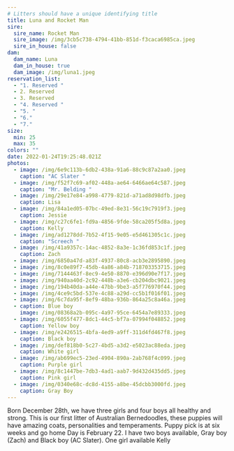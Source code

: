 ```yaml
---
# Litters should have a unique identifying title
title: Luna and Rocket Man
sire:
  sire_name: Rocket Man
  sire_image: /img/3cb5c738-4794-41bb-851d-f3caca6985ca.jpeg
  sire_in_house: false
dam:
  dam_name: Luna
  dam_in_house: true
  dam_image: /img/luna1.jpeg
reservation_list:
  - "1. Reserved "
  - 2. Reserved
  - 3. Reserved
  - "4. Reserved "
  - "5. "
  - "6."
  - "7."
size:
  min: 25
  max: 35
colors: ""
date: 2022-01-24T19:25:48.021Z
photos:
  - image: /img/6e9c113b-6db2-438a-91a6-88c9c87a2aa0.jpeg
    caption: "AC Slater "
  - image: /img/f52f7c69-af02-448a-ae64-6466ae64c587.jpeg
    caption: "Mr. Belding "
  - image: /img/29e17e84-a998-4779-821d-a71ad8d98dfb.jpeg
    caption: Lisa
  - image: /img/84a1ed05-07bc-49ed-8e31-56c19c7919f3.jpeg
    caption: Jessie
  - image: /img/c27c6fe1-fd9a-4856-9fde-58ca205f5d8a.jpeg
    caption: Kelly
  - image: /img/ad1278dd-7b52-4f15-9e05-e5d461305c1c.jpeg
    caption: "Screech "
  - image: /img/41a9357c-14ac-4852-8a3e-1c36fd853c1f.jpeg
    caption: Zach
  - image: /img/6850a47d-a83f-4937-80c8-acb3e2895890.jpeg
  - image: /img/8c0e89f7-45db-4a86-a84b-718703353715.jpeg
  - image: /img/7144463f-8ec9-4e50-8870-e396d90e7f17.jpeg
  - image: /img/940aa40d-2c92-448b-a3e6-cb204dbc9021.jpeg
  - image: /img/194b40da-a44e-47bb-9be3-a5f776970f44.jpeg
  - image: /img/4ce9c5bd-537e-4c88-a29d-cc5b1f016f01.jpeg
  - image: /img/6c7da95f-8ef9-48ba-936b-864a25c8a46a.jpeg
  - caption: Blue boy
    image: /img/08368a2b-095c-4a97-95ce-6454a7e89333.jpeg
  - image: /img/6055f477-8dc1-44c5-bf7a-07994f048852.jpeg
    caption: Yellow boy
  - image: /img/e2426515-4bfa-4ed9-a9ff-311d4fd467f8.jpeg
    caption: Black boy
  - image: /img/def818b0-5c27-4bd5-a3d2-e5023ac88eda.jpeg
    caption: White girl
  - image: /img/ab699ec5-23ed-4904-890a-2ab768f4c099.jpeg
    caption: Purple girl
  - image: /img/8c1447be-7db3-4ad1-aab7-9d432d435dd5.jpeg
    caption: Pink girl
  - image: /img/0340e68c-dc8d-4155-a8be-45dcbb3000fd.jpeg
    caption: Gray Boy
---
```

Born December 28th, we have three girls and four boys all healthy and strong. This is our first litter of Australian Bernedoodles, these puppies will have amazing coats, personalities and temperaments. Puppy pick is at six weeks and go home Day is February 22. I have two boys available, Gray boy (Zach) and Black boy (AC Slater). One girl available Kelly